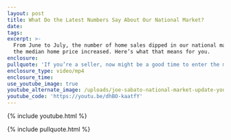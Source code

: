```yaml
---
layout: post
title: What Do the Latest Numbers Say About Our National Market?
date:
tags:
excerpt: >-
  From June to July, the number of home sales dipped in our national market, but
  the median home price increased. Here’s what that means for you.
enclosure:
pullquote: 'If you’re a seller, now might be a good time to enter the market.'
enclosure_type: video/mp4
enclosure_time:
use_youtube_image: true
youtube_alternate_image: /uploads/joe-sabato-national-market-update-youtube.jpg
youtube_code: 'https://youtu.be/dhBO-kaatfY'
---
```



{% include youtube.html %}

{% include pullquote.html %}